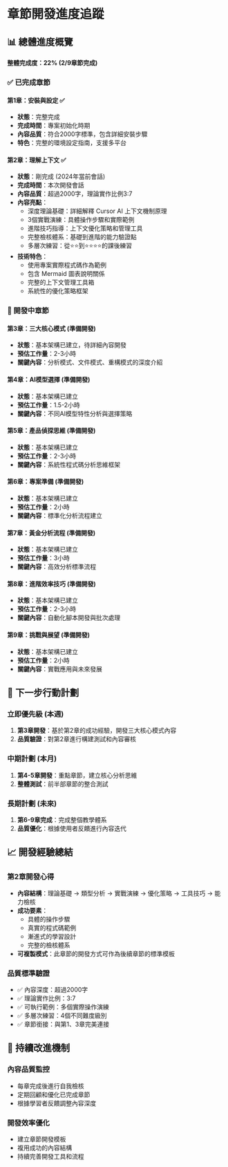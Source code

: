 # 章節開發進度追蹤

## 📊 總體進度概覽

**整體完成度：22% (2/9章節完成)**

### ✅ 已完成章節

#### 第1章：安裝與設定 ✅
- **狀態**：完整完成
- **完成時間**：專案初始化時期
- **內容品質**：符合2000字標準，包含詳細安裝步驟
- **特色**：完整的環境設定指南，支援多平台

#### 第2章：理解上下文 ✅ 
- **狀態**：剛完成 (2024年當前會話)
- **完成時間**：本次開發會話
- **內容品質**：超過2000字，理論實作比例3:7
- **內容亮點**：
  - 深度理論基礎：詳細解釋 Cursor AI 上下文機制原理
  - 3個實戰演練：具體操作步驟和實際範例
  - 進階技巧指導：上下文優化策略和管理工具
  - 完整檢核體系：基礎到進階的能力驗證點
  - 多層次練習：從⭐⭐到⭐⭐⭐⭐的課後練習
- **技術特色**：
  - 使用專案實際程式碼作為範例
  - 包含 Mermaid 圖表說明關係
  - 完整的上下文管理工具箱
  - 系統性的優化策略框架

### 🚧 開發中章節

#### 第3章：三大核心模式 (準備開發)
- **狀態**：基本架構已建立，待詳細內容開發
- **預估工作量**：2-3小時
- **關鍵內容**：分析模式、文件模式、重構模式的深度介紹

#### 第4章：AI模型選擇 (準備開發)
- **狀態**：基本架構已建立
- **預估工作量**：1.5-2小時
- **關鍵內容**：不同AI模型特性分析與選擇策略

#### 第5章：產品偵探思維 (準備開發)
- **狀態**：基本架構已建立
- **預估工作量**：2-3小時
- **關鍵內容**：系統性程式碼分析思維框架

#### 第6章：專案準備 (準備開發)
- **狀態**：基本架構已建立
- **預估工作量**：2小時
- **關鍵內容**：標準化分析流程建立

#### 第7章：黃金分析流程 (準備開發)
- **狀態**：基本架構已建立
- **預估工作量**：3小時
- **關鍵內容**：高效分析標準流程

#### 第8章：進階效率技巧 (準備開發)
- **狀態**：基本架構已建立
- **預估工作量**：2-3小時
- **關鍵內容**：自動化腳本開發與批次處理

#### 第9章：挑戰與展望 (準備開發)
- **狀態**：基本架構已建立
- **預估工作量**：2小時
- **關鍵內容**：實戰應用與未來發展

## 🎯 下一步行動計劃

### 立即優先級 (本週)
1. **第3章開發**：基於第2章的成功經驗，開發三大核心模式內容
2. **品質驗證**：對第2章進行構建測試和內容審核

### 中期計劃 (本月)
1. **第4-5章開發**：重點章節，建立核心分析思維
2. **整體測試**：前半部章節的整合測試

### 長期計劃 (未來)
1. **第6-9章完成**：完成整個教學體系
2. **品質優化**：根據使用者反饋進行內容迭代

## 📈 開發經驗總結

### 第2章開發心得
- **內容結構**：理論基礎 → 類型分析 → 實戰演練 → 優化策略 → 工具技巧 → 能力檢核
- **成功要素**：
  - 具體的操作步驟
  - 真實的程式碼範例
  - 漸進式的學習設計
  - 完整的檢核體系
- **可複製模式**：此章節的開發方式可作為後續章節的標準模板

### 品質標準驗證
- ✅ 內容深度：超過2000字
- ✅ 理論實作比例：3:7
- ✅ 可執行範例：多個實際操作演練
- ✅ 多層次練習：4個不同難度級別
- ✅ 章節銜接：與第1、3章完美連接

## 🔄 持續改進機制

### 內容品質監控
- 每章完成後進行自我檢核
- 定期回顧和優化已完成章節
- 根據學習者反饋調整內容深度

### 開發效率優化
- 建立章節開發模板
- 複用成功的內容結構
- 持續完善開發工具和流程